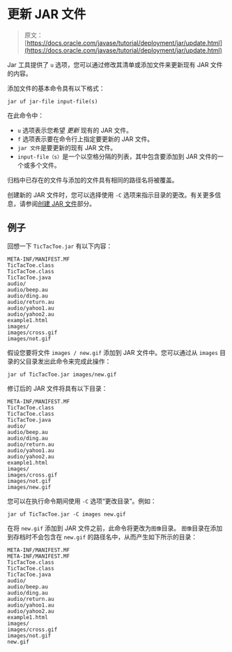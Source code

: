 # 更新 JAR 文件

> 原文： [https://docs.oracle.com/javase/tutorial/deployment/jar/update.html](https://docs.oracle.com/javase/tutorial/deployment/jar/update.html)

Jar 工具提供了 `u` 选项，您可以通过修改其清单或添加文件来更新现有 JAR 文件的内容。

添加文件的基本命令具有以下格式：

```
jar uf jar-file input-file(s)

```

在此命令中：

*   `u` 选项表示您希望 _更新_ 现有的 JAR 文件。
*   `f` 选项表示要在命令行上指定要更新的 JAR 文件。
*   `jar 文件`是要更新的现有 JAR 文件。
*   `input-file（s）`是一个以空格分隔的列表，其中包含要添加到 JAR 文件的一个或多个文件。

归档中已存在的文件与添加的文件具有相同的路径名将被覆盖。

创建新的 JAR 文件时，您可以选择使用 `-C` 选项来指示目录的更改。有关更多信息，请参阅[创建 JAR 文件](build.html)部分。

## 例子

回想一下 `TicTacToe.jar` 有以下内容：

```
META-INF/MANIFEST.MF
TicTacToe.class
TicTacToe.class
TicTacToe.java
audio/
audio/beep.au
audio/ding.au
audio/return.au
audio/yahoo1.au
audio/yahoo2.au
example1.html
images/
images/cross.gif
images/not.gif

```

假设您要将文件 `images / new.gif` 添加到 JAR 文件中。您可以通过从 `images` 目录的父目录发出此命令来完成此操作：

```
jar uf TicTacToe.jar images/new.gif

```

修订后的 JAR 文件将具有以下目录：

```
META-INF/MANIFEST.MF
TicTacToe.class
TicTacToe.class
TicTacToe.java
audio/
audio/beep.au
audio/ding.au
audio/return.au
audio/yahoo1.au
audio/yahoo2.au
example1.html
images/
images/cross.gif
images/not.gif
images/new.gif

```

您可以在执行命令期间使用 `-C` 选项“更改目录”。例如：

```
jar uf TicTacToe.jar -C images new.gif

```

在将 `new.gif` 添加到 JAR 文件之前，此命令将更改为`图像`目录。 `图像`目录在添加到存档时不会包含在 `new.gif` 的路径名中，从而产生如下所示的目录：

```
META-INF/MANIFEST.MF
META-INF/MANIFEST.MF
TicTacToe.class
TicTacToe.class
TicTacToe.java
audio/
audio/beep.au
audio/ding.au
audio/return.au
audio/yahoo1.au
audio/yahoo2.au
example1.html
images/
images/cross.gif
images/not.gif
new.gif

```